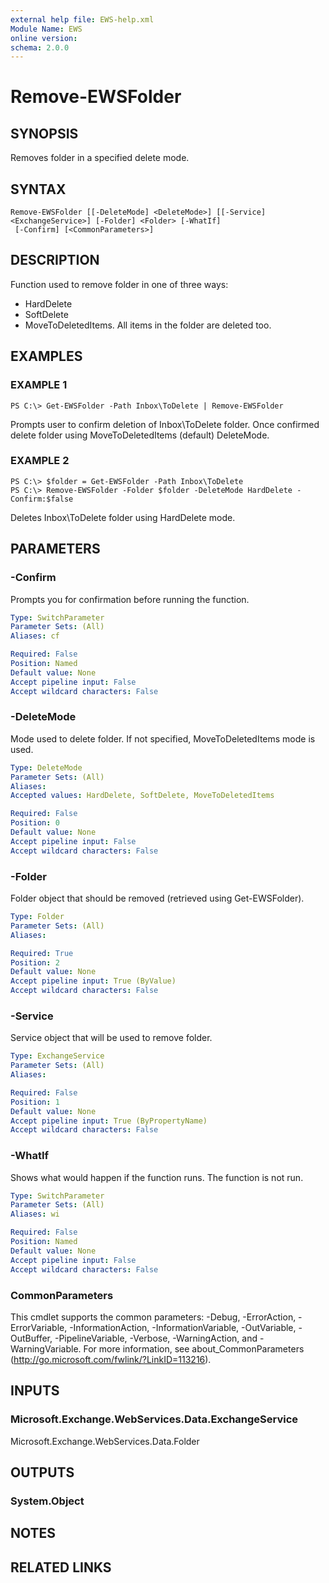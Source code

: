 ```yaml
---
external help file: EWS-help.xml
Module Name: EWS
online version:
schema: 2.0.0
---
```


# Remove-EWSFolder

## SYNOPSIS
Removes folder in a specified delete mode.

## SYNTAX

```
Remove-EWSFolder [[-DeleteMode] <DeleteMode>] [[-Service] <ExchangeService>] [-Folder] <Folder> [-WhatIf]
 [-Confirm] [<CommonParameters>]
```

## DESCRIPTION
Function used to remove folder in one of three ways:
- HardDelete 
- SoftDelete
- MoveToDeletedItems.
All items in the folder are deleted too.

## EXAMPLES

### EXAMPLE 1
```
PS C:\> Get-EWSFolder -Path Inbox\ToDelete | Remove-EWSFolder
```

Prompts user to confirm deletion of Inbox\ToDelete folder.
Once confirmed delete folder using MoveToDeletedItems (default) DeleteMode.

### EXAMPLE 2
```
PS C:\> $folder = Get-EWSFolder -Path Inbox\ToDelete
PS C:\> Remove-EWSFolder -Folder $folder -DeleteMode HardDelete -Confirm:$false
```

Deletes Inbox\ToDelete folder using HardDelete mode.

## PARAMETERS

### -Confirm
Prompts you for confirmation before running the function.

```yaml
Type: SwitchParameter
Parameter Sets: (All)
Aliases: cf

Required: False
Position: Named
Default value: None
Accept pipeline input: False
Accept wildcard characters: False
```

### -DeleteMode
Mode used to delete folder. If not specified, MoveToDeletedItems mode is used.

```yaml
Type: DeleteMode
Parameter Sets: (All)
Aliases:
Accepted values: HardDelete, SoftDelete, MoveToDeletedItems

Required: False
Position: 0
Default value: None
Accept pipeline input: False
Accept wildcard characters: False
```

### -Folder
Folder object that should be removed (retrieved using Get-EWSFolder).

```yaml
Type: Folder
Parameter Sets: (All)
Aliases:

Required: True
Position: 2
Default value: None
Accept pipeline input: True (ByValue)
Accept wildcard characters: False
```

### -Service
Service object that will be used to remove folder.

```yaml
Type: ExchangeService
Parameter Sets: (All)
Aliases:

Required: False
Position: 1
Default value: None
Accept pipeline input: True (ByPropertyName)
Accept wildcard characters: False
```

### -WhatIf
Shows what would happen if the function runs.
The function is not run.

```yaml
Type: SwitchParameter
Parameter Sets: (All)
Aliases: wi

Required: False
Position: Named
Default value: None
Accept pipeline input: False
Accept wildcard characters: False
```

### CommonParameters
This cmdlet supports the common parameters: -Debug, -ErrorAction, -ErrorVariable, -InformationAction, -InformationVariable, -OutVariable, -OutBuffer, -PipelineVariable, -Verbose, -WarningAction, and -WarningVariable. For more information, see about_CommonParameters (http://go.microsoft.com/fwlink/?LinkID=113216).

## INPUTS

### Microsoft.Exchange.WebServices.Data.ExchangeService
Microsoft.Exchange.WebServices.Data.Folder

## OUTPUTS

### System.Object

## NOTES

## RELATED LINKS
